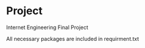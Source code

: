 # Project
Internet Engineering Final Project


All necessary packages are included in requirment.txt
